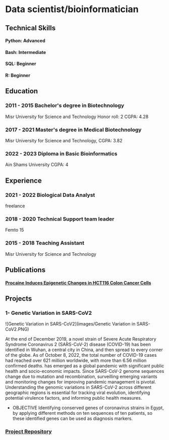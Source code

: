 # Data scientist/bioinformatician
## Technical Skills
#### Python: Advanced
#### Bash: Intermediate
#### SQL: Beginner
#### R: Beginner

## Education

### 2011 - 2015 Bachelor's degree in Biotechnology 
Misr University for Science and Technology
Honor roll: 2
CGPA: 4.28
### 2017 - 2021 Master's degree in Medical Biotechnology
Misr University for Science and
Technology,
CGPA: 3.82
### 2022 - 2023 Diploma in Basic Bioinformatics
Ain Shams University
CGPA: 4

## Experience

### 2021 - 2022 Biological Data Analyst
freelance
### 2018 - 2020 Technical Support team leader
Femto 15
### 2015 - 2018 Teaching Assistant
Misr University for Science and Technology

## Publications 
#### [Procaine Induces Epigenetic Changes in HCT116 Colon Cancer Cells](https://pubmed.ncbi.nlm.nih.gov/27843649/)

## Projects
### 1- Genetic Variation in SARS-CoV2
![Genetic Variation in SARS-CoV2](images/Genetic Variation in SARS-CoV2.PNG)

At the end of December 2019, a novel strain of Severe Acute Respiratory Syndrome
Coronavirus 2 (SARS-CoV-2) disease (COVID-19) has been identified in Wuhan, a central
city in China, and then spread to every corner of the globe. As of October 8, 2022, the total
number of COVID-19 cases had reached over 621 million worldwide, with more than 6.56
million confirmed deaths. has emerged as a global pandemic with significant public health and
socio-economic impacts. Since SARS-CoV-2 genome sequences change due to mutation and
recombination, surveilling emerging variants and monitoring changes for improving
pandemic management is pivotal. Understanding the genomic variations in SARS-CoV-2 across
different geographic regions is essential for tracking viral evolution, identifying potential
virulence factors, and informing public health measures.
* OBJECTIVE
Identifying conserved genes of coronavirus strains in Egypt, by applying different methods
on ten sequences of ten patients, so these identified genes can be used as diagnosis markers.

### [Project Repository](https://github.com/Mariam1000/Genetic_variation_CoV_2.git)

